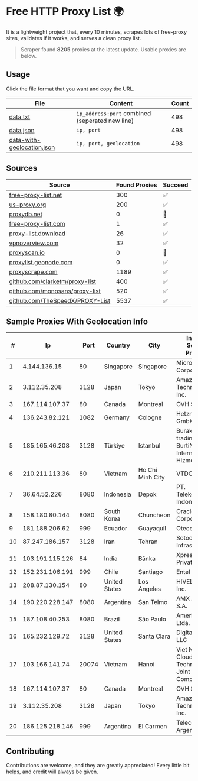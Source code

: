 
# Free HTTP Proxy List 🌍

It is a lightweight project that, every 10 minutes, scrapes lots of free-proxy sites, validates if it works, and serves a clean proxy list.


> Scraper found **8205** proxies at the latest update. Usable proxies are below.

## Usage

Click the file format that you want and copy the URL.


|File|Content|Count|
|----|-------|-----|
|[data.txt](https://raw.githubusercontent.com/themiralay/Proxy-List-World/master/data.txt)|`ip_address:port` combined (seperated new line)|498|
|[data.json](https://raw.githubusercontent.com/themiralay/Proxy-List-World/master/data.json)|`ip, port`|498|
|[data-with-geolocation.json](https://raw.githubusercontent.com/themiralay/Proxy-List-World/master/data-with-geolocation.json)|`ip, port, geolocation`|498|

## Sources

|Source|Found Proxies|Succeed|
|------|-------------|-------|
|[free-proxy-list.net](https://free-proxy-list.net)|300|✅|
|[us-proxy.org](https://www.us-proxy.org)|200|✅|
|[proxydb.net](http://proxydb.net)|0|🚫|
|[free-proxy-list.com](https://free-proxy-list.com/?page=&port=&type%5B%5D=http&type%5B%5D=https&up_time=0&search=Search)|1|✅|
|[proxy-list.download](https://www.proxy-list.download/HTTP)|26|✅|
|[vpnoverview.com](https://vpnoverview.com/privacy/anonymous-browsing/free-proxy-servers)|32|✅|
|[proxyscan.io](https://www.proxyscan.io)|0|🚫|
|[proxylist.geonode.com](https://proxylist.geonode.com/api/proxy-list?limit=300&page=1&sort_by=lastChecked&sort_type=desc&protocols=http,https)|0|✅|
|[proxyscrape.com](https://api.proxyscrape.com/v2/?request=displayproxies&protocol=http&timeout=10000&country=all&ssl=all&anonymity=all)|1189|✅|
|[github.com/clarketm/proxy-list](https://raw.githubusercontent.com/clarketm/proxy-list/master/proxy-list-raw.txt)|400|✅|
|[github.com/monosans/proxy-list](https://raw.githubusercontent.com/monosans/proxy-list/main/proxies/http.txt)|520|✅|
|[github.com/TheSpeedX/PROXY-List](https://raw.githubusercontent.com/TheSpeedX/PROXY-List/master/http.txt)|5537|✅|


## Sample Proxies With Geolocation Info

|#|Ip|Port|Country|City|Internet Service Provider|
|-|--|----|-------|----|-------------------------|
|1|4.144.136.15|80|Singapore|Singapore|Microsoft Corporation|
|2|3.112.35.208|3128|Japan|Tokyo|Amazon Technologies Inc.|
|3|167.114.107.37|80|Canada|Montreal|OVH SAS|
|4|136.243.82.121|1082|Germany|Cologne|Hetzner Online GmbH|
|5|185.165.46.208|3128|Türkiye|Istanbul|Burak Buylu trading as BurtiNET Internet Hizmetleri|
|6|210.211.113.36|80|Vietnam|Ho Chi Minh City|VTDC|
|7|36.64.52.226|8080|Indonesia|Depok|PT. Telekomunikasi Indonesia|
|8|158.180.80.144|8080|South Korea|Chuncheon|Oracle Corporation|
|9|181.188.206.62|999|Ecuador|Guayaquil|Otecel S.A|
|10|87.247.186.157|3128|Iran|Tehran|Sotoon Cloud Infrastracuture|
|11|103.191.115.126|84|India|Bānka|Xpress Fiber Private Limited|
|12|152.231.106.191|999|Chile|Santiago|Entel Chile S.A.|
|13|208.87.130.154|80|United States|Los Angeles|HIVELOCITY, Inc.|
|14|190.220.228.147|8080|Argentina|San Telmo|AMX Argentina S.A.|
|15|187.108.40.253|8080|Brazil|São Paulo|America-NET Ltda.|
|16|165.232.129.72|3128|United States|Santa Clara|DigitalOcean, LLC|
|17|103.166.141.74|20074|Vietnam|Hanoi|Viet NAM Cloud Technology Joint Stock Company|
|18|167.114.107.37|80|Canada|Montreal|OVH SAS|
|19|3.112.35.208|3128|Japan|Tokyo|Amazon Technologies Inc.|
|20|186.125.218.146|999|Argentina|El Carmen|Telecom Argentina S.A.|



## Contributing

Contributions are welcome, and they are greatly appreciated! Every
little bit helps, and credit will always be given.

